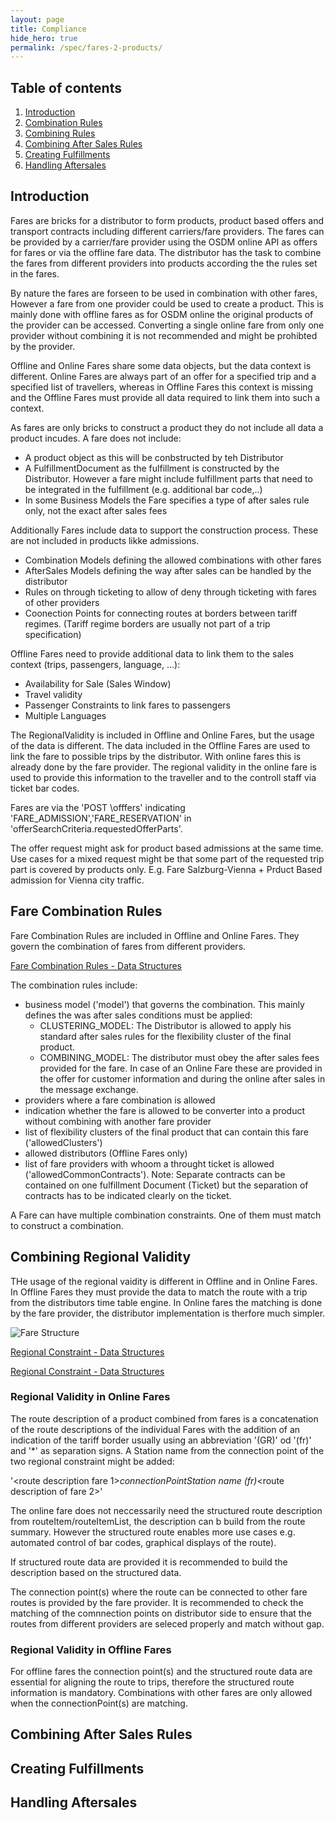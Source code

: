 ```yaml
---
layout: page
title: Compliance
hide_hero: true
permalink: /spec/fares-2-products/
---
```


## Table of contents

1. [Introduction](#Intro)
2. [Combination Rules](#CombinationRules)
3. [Combining Rules](#RegionalValidity)
4. [Combining After Sales Rules](#AfterSalesRules)
5. [Creating Fulfillments](#Fulfillments)
6. [Handling Aftersales](#Aftersales)

## Introduction <a name="Intro">

Fares are bricks for a distributor to form products, product based offers and transport contracts including different carriers/fare providers. The fares can be provided by a carrier/fare provider using the OSDM online API as 
offers for fares or via the offline fare data. The distributor has the task to combine the fares from different providers into products according the the rules set in the fares. 

By nature the fares are forseen to be used in combination with other fares, However a fare from one provider could be used to create a product. This is mainly done with offline fares as for OSDM online the original products of the provider can be accessed. Converting a single online fare from only one provider without combining it is not recommended and might be prohibted by the provider.

Offline and Online Fares share some data objects, but the data context is different. Online Fares are always part of an offer for a specified trip and a specified list of travellers, whereas in Offline Fares this context is missing and the Offline Fares must provide all data required to link them into such a context. 

As fares are only bricks to construct a product they do not include all data a product incudes. A fare does not include:

 - A product object as this will be conbstructed by teh Distributor
 - A FulfillmentDocument as the fulfillment is constructed by the Distributor. However a fare might include fulfillment parts that need to be integrated in the fulfillment (e.g. additional bar code,..)
 - In some Business Models the Fare specifies a type of after sales rule only, not the exact after sales fees 

Additionally Fares include data to support the construction process. These are not included in products likke admissions.

 - Combination Models defining the allowed combinations with other fares
 - AfterSales Models defining the way after sales can be handled by the distributor
 - Rules on through ticketing to allow of deny through ticketing with fares of other providers
 - Coonection Points for connecting routes at borders between tariff regimes. (Tariff regime borders are usually not part of a trip specification)

Offline Fares need to provide additional data to link them to the sales context (trips, passengers, language, ...):

 - Availability for Sale (Sales Window)
 - Travel validity
 - Passenger Constraints to link fares to passengers
 - Multiple Languages

The RegionalValidity is included in Offline and Online Fares, but the usage of the data is different. The data included in the Offline Fares are used to link the fare to possible trips by the distributor. With online fares this is already done by 
the fare provider. The regional validity in the online fare is used to provide this information to the traveller and to the controll staff via ticket bar codes. 

Fares are via the 'POST \offfers' indicating 'FARE_ADMISSION','FARE_RESERVATION' in 'offerSearchCriteria.requestedOfferParts'. 

The offer request might ask for product based admissions at the same time. Use cases for a mixed request might be that some part of the requested trip part is covered by products only. E.g. Fare Salzburg-Vienna + Prduct Based admission for Vienna city traffic.


## Fare Combination Rules <a name="CombinationRules">

Fare Combination Rules are included in Offline and Online Fares. They govern the combination of fares from different providers. 

[Fare Combination Rules - Data Structures](https://osdm.io/spec/common-data-structures/#FareCombinationConstraint)

The combination rules include:
  - business model ('model') that governs the combination. This mainly defines the was after sales conditions must be applied:
     - CLUSTERING_MODEL:   The Distributor is allowed to apply his standard after sales rules for the flexibility cluster of the final product.
     - COMBINING_MODEL:  The distributor must obey the after sales fees provided for the fare. In case of an Online Fare these are provided in the offer for customer information and during the online after sales in the message exchange.
  - providers where a fare combination is allowed
  - indication whether the fare is allowed to be converter into a product without combining with another fare provider
  - list of flexibility clusters of the final product that can contain this fare ('allowedClusters')
  - allowed distributors (Offline Fares only)
  - list of fare providers with whoom a throught ticket is allowed ('allowedCommonContracts'). Note: Separate contracts can be contained on one fulfillment Document (Ticket) but the separation of contracts has to be indicated clearly on the ticket.

A Fare can have multiple combination constraints. One of them must match to construct a combination. 


## Combining Regional Validity <a name="RegionalValidity">

THe usage of the regional vaidity is different in Offline and in Online Fares. In Offline Fares they must provide the data to match the route with a trip from the distributors time table engine. In Online fares the matching is done by the fare provider, the 
distributor implementation is therfore much simpler.


![Fare Structure](../../images/fare-data-structure/OSDMmodelregionalconstraint.png)

[Regional Constraint - Data Structures](https://osdm.io/spec/common-data-structures/#RegionalConstraint)

[Regional Constraint - Data Structures](https://osdm.io/spec/common-data-structures/#RegionalConstraint)





### Regional Validity in Online Fares

The route description of a product combined from fares is a concatenation of the route descriptions of the individual Fares with the addition of an indication of the tariff border usually using an abbreviation '(GR)' od '(fr)' and '*' as separation signs. A Station name from the connection point of the two regional constraint might be added:

   '<route description fare 1>*connectionPointStation name (fr)*<route description of fare 2>'

The online fare does not neccessarily need the structured route description from routeItem/routeItemList, the description can b build from the route summary. However the structured route enables more use cases e.g. automated control of bar codes, graphical displays of the route).

If structured route data are provided it is recommended to build the description based on the structured data.

The connection point(s) where the route can be connected to other fare routes is provided by the fare provider. It is recommended to check the matching of the comnnection points on distributor side to ensure that the routes from different providers are seleced properly and match without gap.

### Regional Validity in Offline Fares

For offline fares the connection point(s) and the structured route data are essential for aligning the route to trips, therefore the structured route information is mandatory. Combinations with other fares are only allowed when the connectionPoint(s) are matching.


## Combining After Sales Rules <a name="AfterSalesRules">




## Creating Fulfillments <a name="Fulfillments">


## Handling Aftersales <a name="Aftersales">
